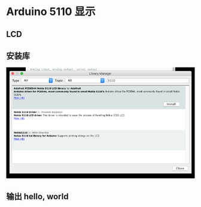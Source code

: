 Arduino 5110 显示
===

LCD
---

安装库
---

![Arduino IDE 安装  5110](./images/arduino/arduino-nokia-5110.png)

输出 hello, world
---
